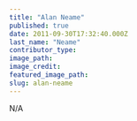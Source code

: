 ```yaml
---
title: "Alan Neame"
published: true
date: 2011-09-30T17:32:40.000Z
last_name: "Neame"
contributor_type:
image_path:
image_credit:
featured_image_path:
slug: alan-neame
---
```


N/A

